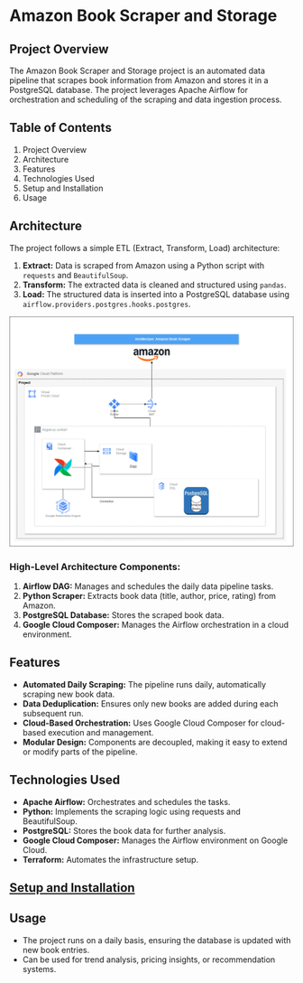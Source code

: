 # Amazon Book Scraper and Storage
## Project Overview
<p>The Amazon Book Scraper and Storage project is an automated data pipeline that scrapes book information from Amazon and stores it in a PostgreSQL database. The project leverages Apache Airflow for orchestration and scheduling of the scraping and data ingestion process.</p>


## Table of Contents

<ol>
  <li>Project Overview</li>
  <li>Architecture</li>
  <li>Features</li>
  <li>Technologies Used</li>
  <li>Setup and Installation</li>
  <li>Usage</li>
</ol>

## Architecture
<p>
The project follows a simple ETL (Extract, Transform, Load) architecture:

1. <strong>Extract:</strong> Data is scraped from Amazon using a Python script with `requests` and `BeautifulSoup`.
2. <strong>Transform:</strong> The extracted data is cleaned and structured using `pandas`.
3. <strong>Load:</strong> The structured data is inserted into a PostgreSQL database using `airflow.providers.postgres.hooks.postgres`.
</p>

![Architecture](AmazonBookScraper.png)

### High-Level Architecture Components:
1. **Airflow DAG:** Manages and schedules the daily data pipeline tasks.
2. **Python Scraper:** Extracts book data (title, author, price, rating) from Amazon.
3. **PostgreSQL Database:** Stores the scraped book data.
4. **Google Cloud Composer:** Manages the Airflow orchestration in a cloud environment.

## Features
- **Automated Daily Scraping:** The pipeline runs daily, automatically scraping new book data.
- **Data Deduplication:** Ensures only new books are added during each subsequent run.
- **Cloud-Based Orchestration:** Uses Google Cloud Composer for cloud-based execution and management.
- **Modular Design:** Components are decoupled, making it easy to extend or modify parts of the pipeline.

## Technologies Used
- **Apache Airflow:** Orchestrates and schedules the tasks.
- **Python:** Implements the scraping logic using requests and BeautifulSoup.
- **PostgreSQL:** Stores the book data for further analysis.
- **Google Cloud Composer:** Manages the Airflow environment on Google Cloud.
- **Terraform:** Automates the infrastructure setup.

## [Setup and Installation](installation.md#installation-guide)
## Usage
- The project runs on a daily basis, ensuring the database is updated with new book entries.
- Can be used for trend analysis, pricing insights, or recommendation systems.